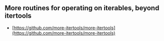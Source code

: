 ## More routines for operating on iterables, beyond itertools

- [https://github.com/more-itertools/more-itertools](https://github.com/more-itertools/more-itertools)
